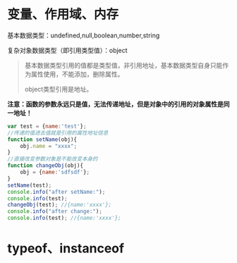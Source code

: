 # 变量、作用域、内存

基本数据类型：undefined,null,boolean,number,string

复杂对象数据类型（即引用类型值）：object

> 基本数据类型引用的值都是类型值，非引用地址，基本数据类型自身只能作为属性使用，不能添加，删除属性。
>
> object类型引用是地址。

**注意：函数的参数永远只是值，无法传递地址，但是对象中的引用的对象属性是同一地址！**

```javascript
var test = {name:'test'};
//传递的值进去值就是引用的属性地址信息
function setName(obj){
    obj.name = "xxxx";
}
//直接改变参数对象是不能改变本身的
function changeObj(obj){
    obj = {name:'sdfsdf'};
}
setName(test);
console.info("after setName:");
console.info(test);
changeObj(test); //{name:'xxxx'};
console.info("after change:");
console.info(test); //{name:'xxxx'};

```



# typeof、instanceof



